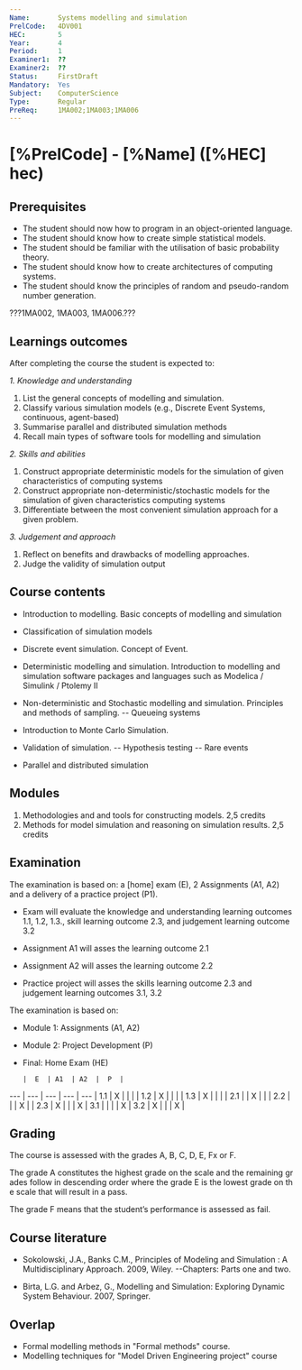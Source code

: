 ```yaml
---
Name:       Systems modelling and simulation
PrelCode:   4DV001
HEC:        5
Year:       4
Period:     1
Examiner1:  ??    
Examiner2:  ??
Status:     FirstDraft
Mandatory:  Yes
Subject:    ComputerScience
Type:       Regular
PreReq:     1MA002;1MA003;1MA006  
---
```


# [%PrelCode] - [%Name] ([%HEC] hec)

## Prerequisites

- The student should now how to program in an object-oriented language.
- The student should know how to create simple statistical models.
- The student should be familiar with the utilisation of basic probability theory.
- The student should know how to create architectures of computing systems. 
- The student should know the principles of random and pseudo-random number generation. 

???1MA002, 1MA003, 1MA006.???

## Learnings outcomes

After completing the course the student is expected to:

*1. Knowledge and understanding*

1. List the general concepts of modelling and simulation. 
2. Classify various simulation models (e.g., Discrete Event Systems, continuous, agent-based)
3. Summarise parallel and distributed simulation methods
4. Recall main types of software tools for modelling and simulation


*2.	Skills and abilities*

1. Construct appropriate deterministic models for the simulation of given characteristics of computing systems
2. Construct appropriate non-deterministic/stochastic models for the simulation of given characteristics computing systems
3. Differentiate between the most convenient simulation approach for a given problem.


*3.	Judgement and approach*

1. Reflect on benefits and drawbacks of modelling approaches. 
2. Judge the validity of simulation output 


## Course contents

- Introduction to modelling. Basic concepts of modelling and simulation

- Classification of simulation models

- Discrete event simulation. Concept of Event. 

- Deterministic modelling and simulation. Introduction to modelling and simulation software packages and languages such as Modelica / Simulink / Ptolemy II

- Non-deterministic and Stochastic modelling and simulation. Principles and methods of sampling. 
 -- Queueing systems

- Introduction to Monte Carlo Simulation.

- Validation of simulation. 
   -- Hypothesis testing 
   -- Rare events

- Parallel and distributed simulation


## Modules

1. Methodologies and and tools for constructing models. 2,5 credits
2. Methods for model simulation and reasoning on simulation results. 2,5 credits

## Examination

The examination is based on: a [home] exam (E), 2 Assignments (A1, A2) and a delivery of a practice project (P1). 

- Exam will evaluate the knowledge and understanding learning outcomes 1.1, 1.2, 1.3., skill learning outcome 2.3, and judgement learning outcome 3.2

- Assignment A1 will asses the learning outcome 2.1

- Assignment A2 will asses the learning outcome 2.2

- Practice project will asses the skills learning outcome 2.3 and judgement learning outcomes 3.1, 3.2



The examination is based on: 

- Module 1: Assignments (A1, A2)
- Module 2: Project Development (P)
- Final: Home Exam (HE)


      |  E  | A1  | A2  |  P  | 
 ---  | --- | --- | --- | --- |
 1.1  |  X  |     |     |     |
 1.2  |  X  |     |     |     |
 1.3  |  X  |     |     |     |
 2.1  |     |  X  |     |     |
 2.2  |     |     |  X  |     |
 2.3  |  X  |     |     |  X  |
 3.1  |     |     |     |  X  |
 3.2  |  X  |     |     |  X  |


## Grading

The course is assessed with the grades A, B, C, D, E, Fx or F.
The grade A constitutes the highest grade on the scale and the remaining grades follow in descending order where the grade E is the lowest grade on the scale that will result in a pass.
The grade F means that the student’s performance is assessed as fail.


## Course literature


- Sokolowski, J.A., Banks C.M., Principles of Modeling and Simulation : A Multidisciplinary Approach. 2009, Wiley. --Chapters: Parts one and two. 

- Birta, L.G. and Arbez, G., Modelling and Simulation: Exploring Dynamic System Behaviour. 2007, Springer.
 

## Overlap

- Formal modelling methods in "Formal methods" course. 
- Modelling techniques for "Model Driven Engineering project" course
